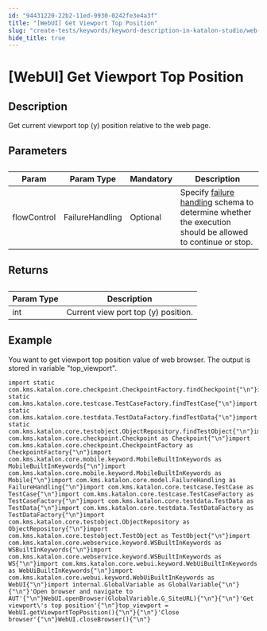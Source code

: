 ```yaml
---
id: "94431220-22b2-11ed-9930-0242fe3e4a3f"
title: "[WebUI] Get Viewport Top Position"
slug: "create-tests/keywords/keyword-description-in-katalon-studio/web-ui-keywords/webui-get-viewport-top-position"
hide_title: true
---
```


# <a id="id_0" class="anchor_top_offset"/><a id="ariaid-title1" class="anchor_top_offset"/>[WebUI] Get Viewport Top Position


## <a id="id_0__id_1" class="anchor_top_offset"/>Description  

              
<p xmlns="http://www.w3.org/1999/xhtml" className="p">Get current viewport top (y) position relative to the web   page.</p> 
      

## <a id="id_0__id_2" class="anchor_top_offset"/>Parameters  

              
<table xmlns="http://www.w3.org/1999/xhtml" className="table anchor_top_offset" id="id_0__8f067fec-ed09-4f54-b1f6-5713a08498c9"><caption /><thead className="thead"><tr className><th className="entry anchor_top_offset" id="id_0__8f067fec-ed09-4f54-b1f6-5713a08498c9__entry__1">Param</th><th className="entry anchor_top_offset" id="id_0__8f067fec-ed09-4f54-b1f6-5713a08498c9__entry__2">Param Type</th><th className="entry anchor_top_offset" id="id_0__8f067fec-ed09-4f54-b1f6-5713a08498c9__entry__3">Mandatory</th><th className="entry anchor_top_offset" id="id_0__8f067fec-ed09-4f54-b1f6-5713a08498c9__entry__4">Description</th></tr></thead><tbody className="tbody"><tr className><td className="entry" headers="id_0__8f067fec-ed09-4f54-b1f6-5713a08498c9__entry__1 id_0__8f067fec-ed09-4f54-b1f6-5713a08498c9__entry__2 id_0__8f067fec-ed09-4f54-b1f6-5713a08498c9__entry__3 id_0__8f067fec-ed09-4f54-b1f6-5713a08498c9__entry__4 ">flowControl</td><td className="entry" headers="id_0__8f067fec-ed09-4f54-b1f6-5713a08498c9__entry__1 id_0__8f067fec-ed09-4f54-b1f6-5713a08498c9__entry__2 id_0__8f067fec-ed09-4f54-b1f6-5713a08498c9__entry__3 id_0__8f067fec-ed09-4f54-b1f6-5713a08498c9__entry__4 ">FailureHandling</td><td className="entry" headers="id_0__8f067fec-ed09-4f54-b1f6-5713a08498c9__entry__1 id_0__8f067fec-ed09-4f54-b1f6-5713a08498c9__entry__2 id_0__8f067fec-ed09-4f54-b1f6-5713a08498c9__entry__3 id_0__8f067fec-ed09-4f54-b1f6-5713a08498c9__entry__4 ">Optional</td><td className="entry" headers="id_0__8f067fec-ed09-4f54-b1f6-5713a08498c9__entry__1 id_0__8f067fec-ed09-4f54-b1f6-5713a08498c9__entry__2 id_0__8f067fec-ed09-4f54-b1f6-5713a08498c9__entry__3 id_0__8f067fec-ed09-4f54-b1f6-5713a08498c9__entry__4 ">Specify <a className="xref" href="/docs/maintain/configure-failure-handling-settings-in-katalon-studio">failure handling</a> schema to         determine whether the execution should be allowed to continue or         stop.</td></tr></tbody></table> 
      

## <a id="id_0__id_3" class="anchor_top_offset"/>Returns

              
<table xmlns="http://www.w3.org/1999/xhtml" className="table anchor_top_offset" id="id_0__fc9e11f0-6524-444e-99da-e270ebbd0da3"><caption /><thead className="thead"><tr className><th className="entry anchor_top_offset" id="id_0__fc9e11f0-6524-444e-99da-e270ebbd0da3__entry__1">Param Type</th><th className="entry anchor_top_offset" id="id_0__fc9e11f0-6524-444e-99da-e270ebbd0da3__entry__2">Description</th></tr></thead><tbody className="tbody"><tr className><td className="entry" headers="id_0__fc9e11f0-6524-444e-99da-e270ebbd0da3__entry__1 id_0__fc9e11f0-6524-444e-99da-e270ebbd0da3__entry__2 ">int</td><td className="entry" headers="id_0__fc9e11f0-6524-444e-99da-e270ebbd0da3__entry__1 id_0__fc9e11f0-6524-444e-99da-e270ebbd0da3__entry__2 ">Current view port top (y) position.</td></tr></tbody></table> 
      

## <a id="id_0__id_4" class="anchor_top_offset"/>Example 

              
<p xmlns="http://www.w3.org/1999/xhtml" className="p">You want to get viewport top position value of web browser. The   output is stored in variable "top_viewport". </p> 
              
<pre xmlns="http://www.w3.org/1999/xhtml" className="pre codeblock"><code>import static com.kms.katalon.core.checkpoint.CheckpointFactory.findCheckpoint{"\n"}import static com.kms.katalon.core.testcase.TestCaseFactory.findTestCase{"\n"}import static com.kms.katalon.core.testdata.TestDataFactory.findTestData{"\n"}import static com.kms.katalon.core.testobject.ObjectRepository.findTestObject{"\n"}import com.kms.katalon.core.checkpoint.Checkpoint as Checkpoint{"\n"}import com.kms.katalon.core.checkpoint.CheckpointFactory as CheckpointFactory{"\n"}import com.kms.katalon.core.mobile.keyword.MobileBuiltInKeywords as MobileBuiltInKeywords{"\n"}import com.kms.katalon.core.mobile.keyword.MobileBuiltInKeywords as Mobile{"\n"}import com.kms.katalon.core.model.FailureHandling as FailureHandling{"\n"}import com.kms.katalon.core.testcase.TestCase as TestCase{"\n"}import com.kms.katalon.core.testcase.TestCaseFactory as TestCaseFactory{"\n"}import com.kms.katalon.core.testdata.TestData as TestData{"\n"}import com.kms.katalon.core.testdata.TestDataFactory as TestDataFactory{"\n"}import com.kms.katalon.core.testobject.ObjectRepository as ObjectRepository{"\n"}import com.kms.katalon.core.testobject.TestObject as TestObject{"\n"}import com.kms.katalon.core.webservice.keyword.WSBuiltInKeywords as WSBuiltInKeywords{"\n"}import com.kms.katalon.core.webservice.keyword.WSBuiltInKeywords as WS{"\n"}import com.kms.katalon.core.webui.keyword.WebUiBuiltInKeywords as WebUiBuiltInKeywords{"\n"}import com.kms.katalon.core.webui.keyword.WebUiBuiltInKeywords as WebUI{"\n"}import internal.GlobalVariable as GlobalVariable{"\n"}{"\n"}'Open browser and navigate to AUT'{"\n"}WebUI.openBrowser(GlobalVariable.G_SiteURL){"\n"}{"\n"}'Get viewport\'s top position'{"\n"}top_viewport = WebUI.getViewportTopPosition(){"\n"}{"\n"}'Close browser'{"\n"}WebUI.closeBrowser(){"\n"}</code></pre> 
            
